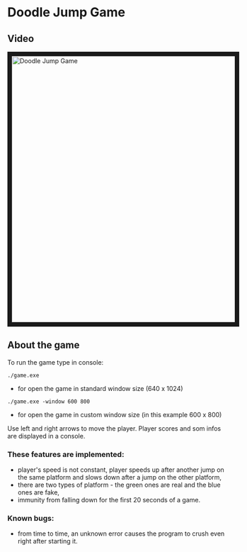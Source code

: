 # Doodle Jump Game

## Video

<a href="http://www.youtube.com/watch?feature=player_embedded&v=AiG6eQfz66o
" target="_blank"><img src="http://img.youtube.com/vi/AiG6eQfz66o/0.jpg" 
alt="Doodle Jump Game" width="800" height="600" border="10" /></a>

## About the game

To run the game type in console:

`
./game.exe
`

- for open the game in standard window size (640 x 1024)

`
./game.exe -window 600 800
`

- for open the game in custom window size (in this example 600 x 800)

Use left and right arrows to move the player.
Player scores and som infos are displayed in a console.

### These features are implemented:

- player's speed is not constant, player speeds up after another jump on the same platform and slows down after a jump on the other platform,
- there are two types of platform - the green ones are real and the blue ones are fake,
- immunity from falling down for the first 20 seconds of a game.

### Known bugs:

- from time to time, an unknown error causes the program to crush even right after starting it.
